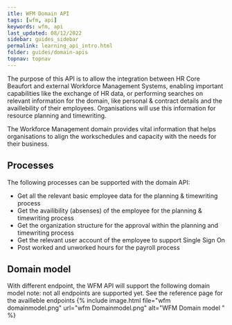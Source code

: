 ```yaml
---
itle: WFM Domain API
tags: [wfm, api]
keywords: wfm, api
last_updated: 08/12/2022
sidebar: guides_sidebar
permalink: learning_api_intro.html
folder: guides/domain-apis
topnav: topnav
---
```


The purpose of this API is to allow the integration between HR Core Beaufort and external Workforce Management Systems, enabling important capabilities like the exchange of HR data, or performing searches on relevant information for the domain, like personal & contract details and the availlebility of their employees. Organisations will use this information for resource planning and timewriting.

The Workforce Management domain provides vital information that helps organisations to align the workschedules and capacity with the needs for their business. 

## Processes
The following processes can be supported with the domain API:
- Get all the relevant basic employee data for the planning & timewriting process
- Get the availibility (absenses) of the employee for the planning & timewriting process
- Get the organization structure for the approval within the planning and timewriting process
- Get the relevant user account of the employee to support Single Sign On
- Post worked and unworked hours for the payroll process

## Domain model
With different endpoint, the WFM API will support the following domain model
note: not all endpoints are supported yet. See the reference page for the availleble endpoints
{% include image.html file="wfm domainmodel.png" url="wfm Domainmodel.png" alt="WFM Domain model " %}
